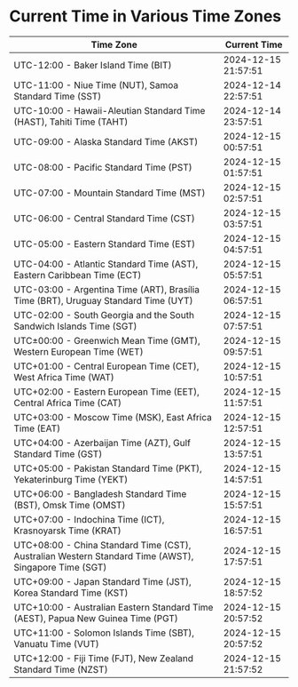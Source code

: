 # Current Time in Various Time Zones

| Time Zone | Current Time |
|-----------|--------------|
| UTC-12:00 - Baker Island Time (BIT) | 2024-12-15 21:57:51 |
| UTC-11:00 - Niue Time (NUT), Samoa Standard Time (SST) | 2024-12-14 22:57:51 |
| UTC-10:00 - Hawaii-Aleutian Standard Time (HAST), Tahiti Time (TAHT) | 2024-12-14 23:57:51 |
| UTC-09:00 - Alaska Standard Time (AKST) | 2024-12-15 00:57:51 |
| UTC-08:00 - Pacific Standard Time (PST) | 2024-12-15 01:57:51 |
| UTC-07:00 - Mountain Standard Time (MST) | 2024-12-15 02:57:51 |
| UTC-06:00 - Central Standard Time (CST) | 2024-12-15 03:57:51 |
| UTC-05:00 - Eastern Standard Time (EST) | 2024-12-15 04:57:51 |
| UTC-04:00 - Atlantic Standard Time (AST), Eastern Caribbean Time (ECT) | 2024-12-15 05:57:51 |
| UTC-03:00 - Argentina Time (ART), Brasília Time (BRT), Uruguay Standard Time (UYT) | 2024-12-15 06:57:51 |
| UTC-02:00 - South Georgia and the South Sandwich Islands Time (SGT) | 2024-12-15 07:57:51 |
| UTC±00:00 - Greenwich Mean Time (GMT), Western European Time (WET) | 2024-12-15 09:57:51 |
| UTC+01:00 - Central European Time (CET), West Africa Time (WAT) | 2024-12-15 10:57:51 |
| UTC+02:00 - Eastern European Time (EET), Central Africa Time (CAT) | 2024-12-15 11:57:51 |
| UTC+03:00 - Moscow Time (MSK), East Africa Time (EAT) | 2024-12-15 12:57:51 |
| UTC+04:00 - Azerbaijan Time (AZT), Gulf Standard Time (GST) | 2024-12-15 13:57:51 |
| UTC+05:00 - Pakistan Standard Time (PKT), Yekaterinburg Time (YEKT) | 2024-12-15 14:57:51 |
| UTC+06:00 - Bangladesh Standard Time (BST), Omsk Time (OMST) | 2024-12-15 15:57:51 |
| UTC+07:00 - Indochina Time (ICT), Krasnoyarsk Time (KRAT) | 2024-12-15 16:57:51 |
| UTC+08:00 - China Standard Time (CST), Australian Western Standard Time (AWST), Singapore Time (SGT) | 2024-12-15 17:57:51 |
| UTC+09:00 - Japan Standard Time (JST), Korea Standard Time (KST) | 2024-12-15 18:57:52 |
| UTC+10:00 - Australian Eastern Standard Time (AEST), Papua New Guinea Time (PGT) | 2024-12-15 20:57:52 |
| UTC+11:00 - Solomon Islands Time (SBT), Vanuatu Time (VUT) | 2024-12-15 20:57:52 |
| UTC+12:00 - Fiji Time (FJT), New Zealand Standard Time (NZST) | 2024-12-15 21:57:52 |
